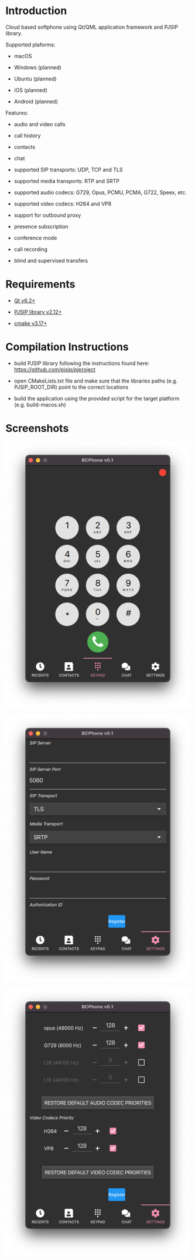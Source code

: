 # Introduction

Cloud based softphone using Qt/QML application framework and PJSIP library.

Supported plaforms:

- macOS

- Windows (planned)

- Ubuntu (planned)

- iOS (planned)

- Android (planned)

Features:

- audio and video calls

- call history

- contacts

- chat

- supported SIP transports: UDP, TCP and TLS

- supported media transports: RTP and SRTP

- supported audio codecs: G729, Opus, PCMU, PCMA, G722, Speex, etc.

- supported video codecs: H264 and VP8

- support for outbound proxy

- presence subscription

- conference mode

- call recording

- blind and supervised transfers


# Requirements

- [Qt v6.2+](https://www.qt.io)

- [PJSIP library v2.12+](https://github.com/pjsip/pjproject/releases)

- [cmake v3.17+](https://cmake.org/download/)


# Compilation Instructions

- build PJSIP library following the instructions found here: https://github.com/pjsip/pjproject

- open CMakeLists.txt file and make sure that the libraries paths (e.g. PJSIP_ROOT_DIR) point to the correct locations

- build the application using the provided script for the target platform (e.g. build-macos.sh)


# Screenshots

![Dialpad](screenshots/dialpad.png?raw=true "Dialpad")

![Settings](screenshots/settings1.png?raw=true "Settings")

![Codecs](screenshots/settings2.png?raw=true "Codecs")
